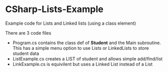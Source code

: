 # CSharp-Lists-Example
Example code for Lists and Linked lists (using a class element)

There are 3 code files  
- Program.cs contains the class def of **Student** and the Main subroutine.  This has a simple menu option to use Lists or LinkedLists to store student data  
- ListExample.cs creates a LIST of student and allows simple add/find/list  
- LinkExample.cs is equivilent but uses a Linked List instead of a List  
